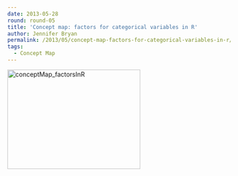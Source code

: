 ```yaml
---
date: 2013-05-28
round: round-05
title: 'Concept map: factors for categorical variables in R'
author: Jennifer Bryan
permalink: /2013/05/concept-map-factors-for-categorical-variables-in-r/
tags:
  - Concept Map
---
```

[<img class="alignnone size-medium wp-image-2872" alt="conceptMap_factorsInR" src="http://teaching.software-carpentry.org/wp-content/uploads/2013/05/conceptMap_factorsInR-300x225.png" width="300" height="225" />][1]

 [1]: http://teaching.software-carpentry.org/wp-content/uploads/2013/05/conceptMap_factorsInR.png
